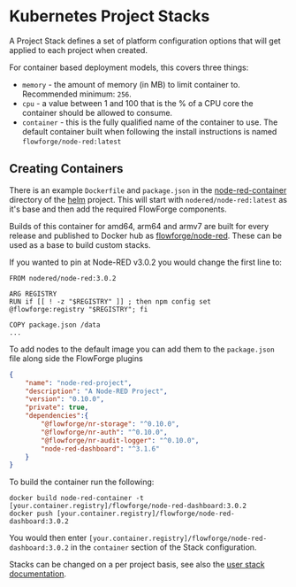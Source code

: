 # Kubernetes Project Stacks

A Project Stack defines a set of platform configuration options that will get
applied to each project when created.

For container based deployment models, this covers three things:

 - `memory` - the amount of memory (in MB) to limit container to. Recommended minimum: `256`.
 - `cpu` - a value between 1 and 100 that is the % of a CPU core the container should be allowed to consume.
 - `container` - this is the fully qualified name of the container to use. The default container built when following the install instructions is named `flowforge/node-red:latest`

 ## Creating Containers

 There is an example `Dockerfile` and `package.json` in the [node-red-container](https://github.com/flowforge/helm/tree/main/node-red-container) 
directory of the [helm](https://github.com/flowforge/helm) project. This will start with `nodered/node-red:latest` 
as it's base and then add the required FlowForge components.

Builds of this container for amd64, arm64 and armv7 are built for every release and published to Docker hub as [flowforge/node-red](https://hub.docker.com/r/flowforge/node-red). These can be used as a base to build custom stacks.

If you wanted to pin at Node-RED v3.0.2 you would change the first line to:

```docker
FROM nodered/node-red:3.0.2

ARG REGISTRY
RUN if [[ ! -z "$REGISTRY" ]] ; then npm config set @flowforge:registry "$REGISTRY"; fi

COPY package.json /data
...
```

To add nodes to the default image you can add them to the `package.json` file along 
side the FlowForge plugins

```json
{
    "name": "node-red-project",
    "description": "A Node-RED Project",
    "version": "0.10.0",
    "private": true,
    "dependencies":{
        "@flowforge/nr-storage": "^0.10.0",
        "@flowforge/nr-auth": "^0.10.0",
        "@flowforge/nr-audit-logger": "^0.10.0",
        "node-red-dashboard": "^3.1.6"
    }
}
```

To build the container run the following:

```shell
docker build node-red-container -t [your.container.registry]/flowforge/node-red-dashboard:3.0.2
docker push [your.container.registry]/flowforge/node-red-dashboard:3.0.2
```

You would then enter `[your.container.registry]/flowforge/node-red-dashboard:3.0.2` in the `container` section
of the Stack configuration.

Stacks can be changed on a per project basis, see also the
[user stack documentation](../../user/changestack.md).
